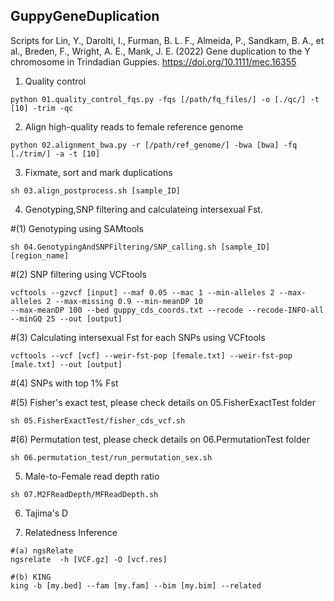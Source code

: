 ## GuppyGeneDuplication
Scripts for Lin, Y., Darolti, I., Furman, B. L. F., Almeida, P., Sandkam, B. A., et al., Breden, F., Wright, A. E., Mank, J. E. (2022) Gene duplication to the Y chromosome in Trindadian Guppies. https://doi.org/10.1111/mec.16355

1. Quality control
```
python 01.quality_control_fqs.py -fqs [/path/fq_files/] -o [./qc/] -t [10] -trim -qc
```

2. Align high-quality reads to female reference genome 
```
python 02.alignment_bwa.py -r [/path/ref_genome/] -bwa [bwa] -fq [./trim/] -a -t [10]
```

3. Fixmate, sort and mark duplications
```
sh 03.align_postprocess.sh [sample_ID]
```

4. Genotyping,SNP filtering and calculateing intersexual Fst. 

#(1) Genotyping using SAMtools
```
sh 04.GenotypingAndSNPFiltering/SNP_calling.sh [sample_ID] [region_name]
```

#(2) SNP filtering using VCFtools
```
vcftools --gzvcf [input] --maf 0.05 --mac 1 --min-alleles 2 --max-alleles 2 --max-missing 0.9 --min-meanDP 10 
--max-meanDP 100 --bed guppy_cds_coords.txt --recode --recode-INFO-all --minGQ 25 --out [output]
```

#(3) Calculating intersexual Fst for each SNPs using VCFtools
```
vcftools --vcf [vcf] --weir-fst-pop [female.txt] --weir-fst-pop [male.txt] --out [output]
```

#(4) SNPs with top 1% Fst 

#(5) Fisher's exact test, please check details on 05.FisherExactTest folder
```
sh 05.FisherExactTest/fisher_cds_vcf.sh
```

#(6) Permutation test, please check details on 06.PermutationTest folder
```
sh 06.permutation_test/run_permutation_sex.sh
``` 

5. Male-to-Female read depth ratio 
```
sh 07.M2FReadDepth/MFReadDepth.sh
```

6. Tajima's D  

7. Relatedness Inference 

```
#(a) ngsRelate 
ngsrelate  -h [VCF.gz] -O [vcf.res]

#(b) KING 
king -b [my.bed] --fam [my.fam] --bim [my.bim] --related
```

